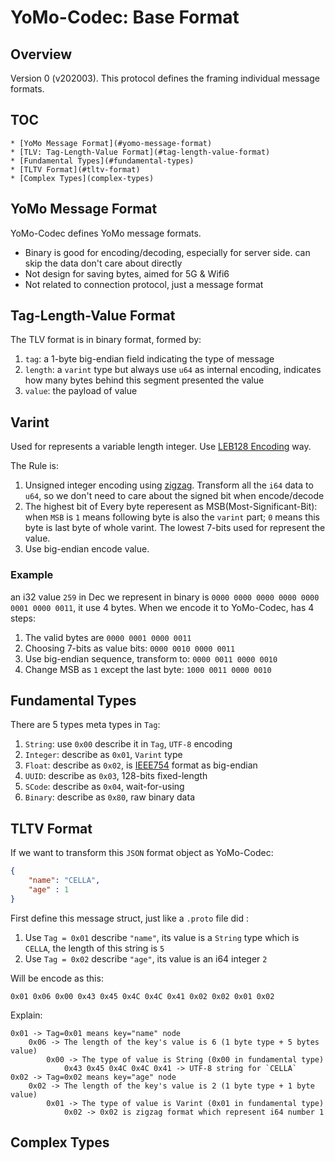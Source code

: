 # YoMo-Codec: Base Format

## Overview

Version 0 (v202003). This protocol defines the framing individual message formats.

## TOC

    * [YoMo Message Format](#yomo-message-format)
    * [TLV: Tag-Length-Value Format](#tag-length-value-format)
    * [Fundamental Types](#fundamental-types)
    * [TLTV Format](#tltv-format)
    * [Complex Types](complex-types)

## YoMo Message Format

YoMo-Codec defines YoMo message formats.

* Binary is good for encoding/decoding, especially for server side. can skip the data don't care about directly
* Not design for saving bytes, aimed for 5G & Wifi6
* Not related to connection protocol, just a message format

## Tag-Length-Value Format

The TLV format is in binary format, formed by:

1. `tag`: a 1-byte big-endian field indicating the type of message
2. `length`: a `varint` type but always use `u64` as internal encoding, indicates how many bytes behind this segment presented the value
3. `value`: the payload of value

## Varint

Used for represents a variable length integer. Use [LEB128 Encoding](https://google.com/) way.

The Rule is:

1. Unsigned integer encoding using [zigzag](https://developers.google.com/protocol-buffers/docs/encoding#signed-integers). Transform all the `i64` data to `u64`, so we don't need to care about the signed bit when encode/decode
1. The highest bit of Every byte reperesent as MSB(Most-Significant-Bit): when `MSB` is `1` means following byte is also the `varint` part; `0` means this byte is last byte of whole varint. The lowest 7-bits used for represent the value.
1. Use big-endian encode value.

### Example

an i32 value `259` in Dec we represent in binary is `0000 0000 0000 0000 0000 0001 0000 0011`, it use 4 bytes. When we encode it to YoMo-Codec, has 4 steps:

1. The valid bytes are `0000 0001 0000 0011`
2. Choosing 7-bits as value bits: `0000 0010 0000 0011`
3. Use big-endian sequence, transform to: `0000 0011 0000 0010`
4. Change MSB as `1` except the last byte: `1000 0011 0000 0010`

## Fundamental Types

There are 5 types meta types in `Tag`:

1. `String`: use `0x00` describe it in `Tag`, `UTF-8` encoding
2. `Integer`: describe as `0x01`, `Varint` type
3. `Float`: describe as `0x02`, is [IEEE754]() format as big-endian
4. `UUID`: describe as `0x03`, 128-bits fixed-length
5. `SCode`: describe as `0x04`, wait-for-using
6. `Binary`: describe as `0x80`, raw binary data

## TLTV Format

If we want to transform this `JSON` format object as YoMo-Codec:

```json
{
    "name": "CELLA",
    "age" : 1
}
```

First define this message struct, just like a `.proto` file did :

1. Use `Tag = 0x01` describe `"name"`, its value is a `String` type which is `CELLA`, the length of this string is `5`
2. Use `Tag = 0x02` describe `"age"`, its value is an i64 integer `2`

Will be encode as this:

`0x01 0x06 0x00 0x43 0x45 0x4C 0x4C 0x41 0x02 0x02 0x01 0x02`

Explain:

```
0x01 -> Tag=0x01 means key="name" node
    0x06 -> The length of the key's value is 6 (1 byte type + 5 bytes value)
        0x00 -> The type of value is String (0x00 in fundamental type)
            0x43 0x45 0x4C 0x4C 0x41 -> UTF-8 string for `CELLA`
0x02 -> Tag=0x02 means key="age" node
    0x02 -> The length of the key's value is 2 (1 byte type + 1 byte value)
        0x01 -> The type of value is Varint (0x01 in fundamental type)
            0x02 -> 0x02 is zigzag format which represent i64 number 1
```


## Complex Types
